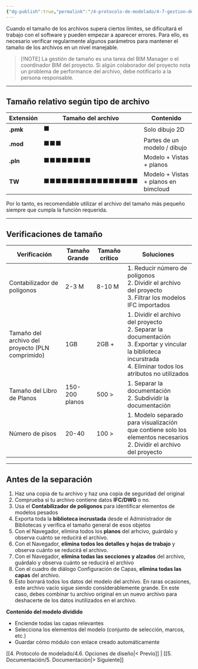```yaml
---
{"dg-publish":true,"permalink":"/4-protocolo-de-modelado/4-7-gestion-del-tamano-de-archivo/","created":"2025-01-22T12:27:10.829-03:00","updated":"2025-01-29T19:23:42.002-03:00"}
---
```


Cuando el tamaño de los archivos supera ciertos límites, se dificultará el trabajo con el software y pueden empezar a aparecer errores. Para ello, es necesario verificar regularmente algunos parámetros para mantener el tamaño de los archivos en un nivel manejable.


> [!NOTE] La gestión de tamaño es una tarea del BIM Manager o el coordinador BIM del proyecto.
> Si algún colaborador del proyecto nota un problema de performance del archivo, debe notificarlo a la persona responsable.

---
## Tamaño relativo según tipo de archivo

| Extensión | Tamaño del archivo | Contenido                            |
| --------- | ------------------ | ------------------------------------ |
| **.pmk**  | ⬛                  | Solo dibujo 2D                       |
| **.mod**  | ⬛⬛⬛                | Partes de un modelo / dibujo         |
| **.pln**  | ⬛⬛⬛⬛⬛⬛⬛⬛           | Modelo + Vistas + planos             |
| **TW**    | ⬛⬛⬛⬛⬛⬛⬛⬛⬛⬛⬛⬛⬛⬛⬛⬛   | Modelo + Vistas + planos en bimcloud |
Por lo tanto, es recomendable utilizar el archivo del tamaño más pequeño siempre que cumpla la función requerida.

---
## Verificaciones de tamaño

| Verificación                                     | Tamaño Grande  | Tamaño crítico | Soluciones                                                                                                                                                             |
| ------------------------------------------------ | -------------- | -------------- | ---------------------------------------------------------------------------------------------------------------------------------------------------------------------- |
| Contabilizador de polígonos                      | 2-3 M          | 8-10 M         | 1. Reducir número de polígonos<br>2. Dividir el archivo del proyecto<br>3. Filtrar los modelos IFC importados                                                          |
| Tamaño del archivo del proyecto (PLN comprimido) | 1GB            | 2GB +          | 1. Dividir el archivo del proyecto<br>2. Separar la documentación<br>3. Exportar y vincular la biblioteca incurstrada<br>4. Eliminar todos los atributos no utilizados |
| Tamaño del Libro de Planos                       | 150-200 planos | 500 >          | 1. Separar la documentación<br>2. Subdividir la documentación                                                                                                          |
| Número de pisos                                  | 20-40          | 100 >          | 1. Modelo separado para visualización que contiene solo los elementos necesarios<br>2. Dividir el archivo del proyecto                                                 |

---
## Antes de la separación

1. Haz una copia de tu archivo y haz una copia de seguridad del original
2. Comprueba si tu archivo contiene datos **IFC/DWG** o no.
3. Usa el **Contabilizador de polígonos** para identificar elementos de modelos pesados
4. Exporta toda la **biblioteca incrustada** desde el Administrador de Bibliotecas y verifica el tamaño general de esos objetos
5. Con el Navegador, elimina todos los **planos** del arhcivo, guárdalo y observa cuánto se reducirá el archivo.
6. Con el Navegador, **elimina todos los detalles y hojas de trabajo** y observa cuánto se reducirá el archivo.
7. Con el Navegador, **elimina todas las secciones y alzados** del archivo, guárdalo y observa cuánto se reducirá el archivo
8. Con el cuadro de diálogo Configuración de Capas, **elimina todas las capas** del archivo.
9. Esto borrará todos los datos del modelo del archivo.
   En raras ocasiones, este archivo vacío sigue siendo considerablemente grande. En este caso, debes combinar tu archivo original en un nuevo archivo para deshacerte de los datos inutilizados en el archivo.

**Contenido del modelo dividido**
- Enciende todas las capas relevantes
- Selecciona los elementos del modelo (conjunto de selección, marcos, etc.)
- Guardar cómo módulo con enlace creado automáticamente

[[4. Protocolo de modelado/4.6. Opciones de diseño\|< Previo]] | [[5. Documentación/5. Documentación\|> Siguiente]]